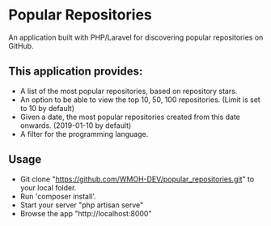 # Popular Repositories

An application built with PHP/Laravel  for discovering popular repositories on GitHub.

## This application provides:

- A list of the most popular repositories, based on repository stars.
- An option to be able to view the top 10, 50, 100 repositories. (Limit is set to 10 by default)
- Given a date, the most popular repositories created from this date onwards. (2019-01-10 by default)
- A filter for the programming language.

## Usage

- Git clone "https://github.com/WMOH-DEV/popular_repositories.git" to your local folder.
- Run 'composer install'.
- Start your server "php artisan serve"
- Browse the app "http://localhost:8000"

## 
